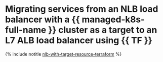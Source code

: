 # Migrating services from an NLB load balancer with a {{ managed-k8s-full-name }} cluster as a target to an L7 ALB load balancer using {{ TF }}

{% include notitle [nlb-with-target-resource-terraform](../../../../_tutorials/security/nlb-with-target-resource-k8s-terraform.md) %}
